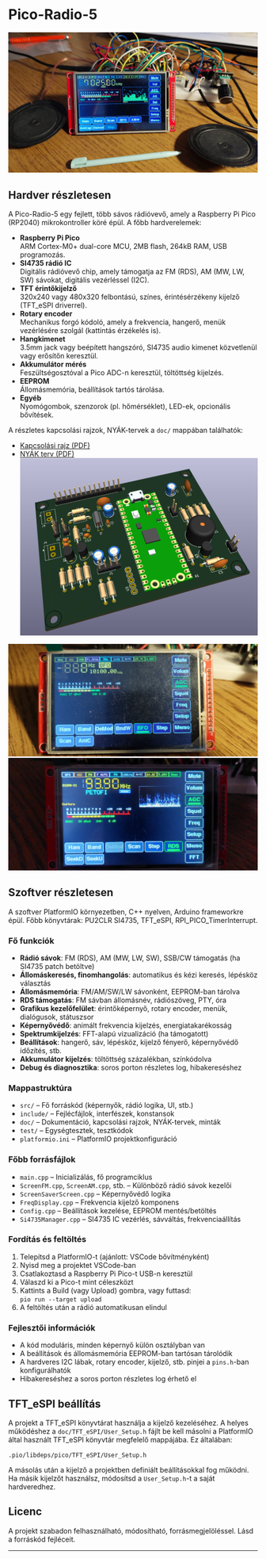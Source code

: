 # Pico-Radio-5

![](doc/20250809_112400.jpg)

## Hardver részletesen

A Pico-Radio-5 egy fejlett, több sávos rádióvevő, amely a Raspberry Pi Pico (RP2040) mikrokontroller köré épül. A főbb hardverelemek:

- **Raspberry Pi Pico**  
  ARM Cortex-M0+ dual-core MCU, 2MB flash, 264kB RAM, USB programozás.
- **SI4735 rádió IC**  
  Digitális rádióvevő chip, amely támogatja az FM (RDS), AM (MW, LW, SW) sávokat, digitális vezérléssel (I2C).
- **TFT érintőkijelző**  
  320x240 vagy 480x320 felbontású, színes, érintésérzékeny kijelző (TFT_eSPI driverrel).
- **Rotary encoder**  
  Mechanikus forgó kódoló, amely a frekvencia, hangerő, menük vezérlésére szolgál (kattintás érzékelés is).
- **Hangkimenet**  
  3.5mm jack vagy beépített hangszóró, SI4735 audio kimenet közvetlenül vagy erősítőn keresztül.
- **Akkumulátor mérés**  
  Feszültségosztóval a Pico ADC-n keresztül, töltöttség kijelzés.
- **EEPROM**  
  Állomásmemória, beállítások tartós tárolása.
- **Egyéb**  
  Nyomógombok, szenzorok (pl. hőmérséklet), LED-ek, opcionális bővítések.

A részletes kapcsolási rajzok, NYÁK-tervek a `doc/` mappában találhatók:
- [Kapcsolási rajz (PDF)](doc/pico-radio-5-sch.pdf)
- [NYÁK terv (PDF)](doc/pico-radio-5-pcb.pdf)
![NYÁK 3D)](doc/pcb-3d.png)

![Készülék fotó](doc/20250502_175417.jpg)
![Kijelző példa](doc/20250515_194428.jpg)


## Szoftver részletesen

A szoftver PlatformIO környezetben, C++ nyelven, Arduino frameworkre épül. Főbb könyvtárak: PU2CLR SI4735, TFT_eSPI, RPI_PICO_TimerInterrupt.

### Fő funkciók

- **Rádió sávok**: FM (RDS), AM (MW, LW, SW), SSB/CW támogatás (ha SI4735 patch betöltve)
- **Állomáskeresés, finomhangolás**: automatikus és kézi keresés, lépésköz választás
- **Állomásmemória**: FM/AM/SW/LW sávonként, EEPROM-ban tárolva
- **RDS támogatás**: FM sávban állomásnév, rádiószöveg, PTY, óra
- **Grafikus kezelőfelület**: érintőképernyő, rotary encoder, menük, dialógusok, státuszsor
- **Képernyővédő**: animált frekvencia kijelzés, energiatakarékosság
- **Spektrumkijelzés**: FFT-alapú vizualizáció (ha támogatott)
- **Beállítások**: hangerő, sáv, lépésköz, kijelző fényerő, képernyővédő időzítés, stb.
- **Akkumulátor kijelzés**: töltöttség százalékban, színkódolva
- **Debug és diagnosztika**: soros porton részletes log, hibakereséshez

### Mappastruktúra

- `src/` – Fő forráskód (képernyők, rádió logika, UI, stb.)
- `include/` – Fejlécfájlok, interfészek, konstansok
- `doc/` – Dokumentáció, kapcsolási rajzok, NYÁK-tervek, minták
- `test/` – Egységtesztek, tesztkódok
- `platformio.ini` – PlatformIO projektkonfiguráció

### Főbb forrásfájlok

- `main.cpp` – Inicializálás, fő programciklus
- `ScreenFM.cpp`, `ScreenAM.cpp`, stb. – Különböző rádió sávok kezelői
- `ScreenSaverScreen.cpp` – Képernyővédő logika
- `FreqDisplay.cpp` – Frekvencia kijelző komponens
- `Config.cpp` – Beállítások kezelése, EEPROM mentés/betöltés
- `Si4735Manager.cpp` – SI4735 IC vezérlés, sávváltás, frekvenciaállítás

### Fordítás és feltöltés

1. Telepítsd a PlatformIO-t (ajánlott: VSCode bővítményként)
2. Nyisd meg a projektet VSCode-ban
3. Csatlakoztasd a Raspberry Pi Pico-t USB-n keresztül
4. Válaszd ki a Pico-t mint céleszközt
5. Kattints a Build (vagy Upload) gombra, vagy futtasd:  
   `pio run --target upload`
6. A feltöltés után a rádió automatikusan elindul

### Fejlesztői információk

- A kód moduláris, minden képernyő külön osztályban van
- A beállítások és állomásmemória EEPROM-ban tartósan tárolódik
- A hardveres I2C lábak, rotary encoder, kijelző, stb. pinjei a `pins.h`-ban konfigurálhatók
- Hibakereséshez a soros porton részletes log érhető el

## TFT_eSPI beállítás

A projekt a TFT_eSPI könyvtárat használja a kijelző kezeléséhez. A helyes működéshez a `doc/TFT_eSPI/User_Setup.h` fájlt be kell másolni a PlatformIO által használt TFT_eSPI könyvtár megfelelő mappájába. Ez általában:

```
.pio/libdeps/pico/TFT_eSPI/User_Setup.h
```

A másolás után a kijelző a projektben definiált beállításokkal fog működni. Ha másik kijelzőt használsz, módosítsd a `User_Setup.h`-t a saját hardveredhez.

## Licenc

A projekt szabadon felhasználható, módosítható, forrásmegjelöléssel. Lásd a forráskód fejléceit.

---

